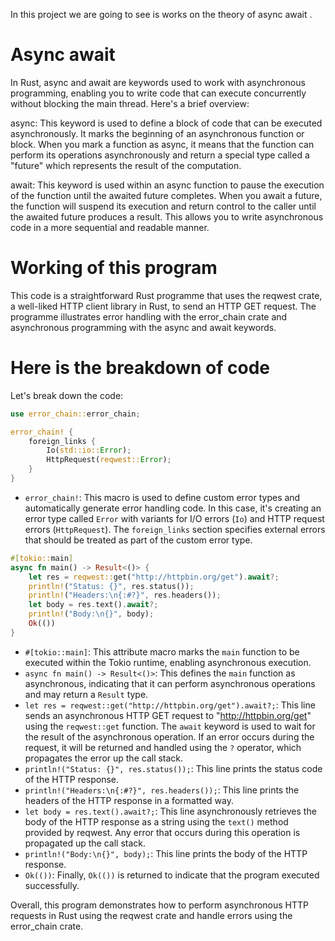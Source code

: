 In this project we are going to see   is works on the theory of  async await .

# Async await 
In Rust, async and await are keywords used to work with asynchronous programming, enabling you to write code that can execute concurrently without blocking the main thread. Here's a brief overview:

async: This keyword is used to define a block of code that can be executed asynchronously. It marks the beginning of an asynchronous function or block. When you mark a function as async, it means that the function can perform its operations asynchronously and return a special type called a "future" which represents the result of the computation.

await: This keyword is used within an async function to pause the execution of the function until the awaited future completes. When you await a future, the function will suspend its execution and return control to the caller until the awaited future produces a result. This allows you to write asynchronous code in a more sequential and readable manner.


# Working of this program
This code is a straightforward Rust programme that uses the reqwest crate, a well-liked HTTP client library in Rust, to send an HTTP GET request. The programme illustrates error handling with the error_chain crate and asynchronous programming with the async and await keywords.
# Here is the breakdown of code 


Let's break down the code:

```rust
use error_chain::error_chain;

error_chain! {
    foreign_links {
        Io(std::io::Error);
        HttpRequest(reqwest::Error);
    }
}
```

- `error_chain!`: This macro is used to define custom error types and automatically generate error handling code. In this case, it's creating an error type called `Error` with variants for I/O errors (`Io`) and HTTP request errors (`HttpRequest`). The `foreign_links` section specifies external errors that should be treated as part of the custom error type.

```rust
#[tokio::main]
async fn main() -> Result<()> {
    let res = reqwest::get("http://httpbin.org/get").await?;
    println!("Status: {}", res.status());
    println!("Headers:\n{:#?}", res.headers());
    let body = res.text().await?;
    println!("Body:\n{}", body);
    Ok(())
}
```

- `#[tokio::main]`: This attribute macro marks the `main` function to be executed within the Tokio runtime, enabling asynchronous execution.
- `async fn main() -> Result<()>`: This defines the `main` function as asynchronous, indicating that it can perform asynchronous operations and may return a `Result` type.
- `let res = reqwest::get("http://httpbin.org/get").await?;`: This line sends an asynchronous HTTP GET request to "http://httpbin.org/get" using the `reqwest::get` function. The `await` keyword is used to wait for the result of the asynchronous operation. If an error occurs during the request, it will be returned and handled using the `?` operator, which propagates the error up the call stack.
- `println!("Status: {}", res.status());`: This line prints the status code of the HTTP response.
- `println!("Headers:\n{:#?}", res.headers());`: This line prints the headers of the HTTP response in a formatted way.
- `let body = res.text().await?;`: This line asynchronously retrieves the body of the HTTP response as a string using the `text()` method provided by reqwest. Any error that occurs during this operation is propagated up the call stack.
- `println!("Body:\n{}", body);`: This line prints the body of the HTTP response.
- `Ok(())`: Finally, `Ok(())` is returned to indicate that the program executed successfully.

Overall, this program demonstrates how to perform asynchronous HTTP requests in Rust using the reqwest crate and handle errors using the error_chain crate.